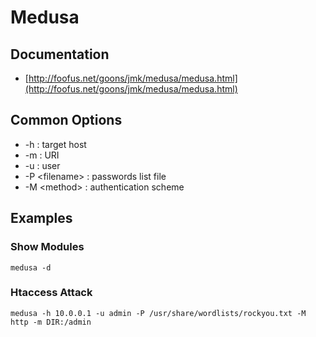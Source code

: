 # Medusa

## Documentation

* [http://foofus.net/goons/jmk/medusa/medusa.html](http://foofus.net/goons/jmk/medusa/medusa.html)

## Common Options

* \-h : target host
* \-m : URI
* \-u : user
* \-P \<filename> : passwords list file
* \-M \<method> : authentication scheme

## Examples

### Show Modules

```
medusa -d
```

### Htaccess Attack

```
medusa -h 10.0.0.1 -u admin -P /usr/share/wordlists/rockyou.txt -M http -m DIR:/admin
```

